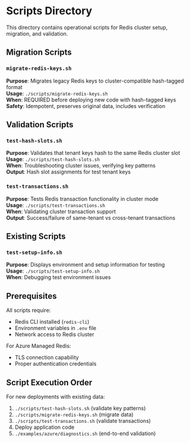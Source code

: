 # Scripts Directory

This directory contains operational scripts for Redis cluster setup, migration, and validation.

## Migration Scripts

### `migrate-redis-keys.sh`
**Purpose**: Migrates legacy Redis keys to cluster-compatible hash-tagged format  
**Usage**: `./scripts/migrate-redis-keys.sh`  
**When**: REQUIRED before deploying new code with hash-tagged keys  
**Safety**: Idempotent, preserves original data, includes verification

## Validation Scripts

### `test-hash-slots.sh`
**Purpose**: Validates that tenant keys hash to the same Redis cluster slot  
**Usage**: `./scripts/test-hash-slots.sh`  
**When**: Troubleshooting cluster issues, verifying key patterns  
**Output**: Hash slot assignments for test tenant keys

### `test-transactions.sh`  
**Purpose**: Tests Redis transaction functionality in cluster mode  
**Usage**: `./scripts/test-transactions.sh`  
**When**: Validating cluster transaction support  
**Output**: Success/failure of same-tenant vs cross-tenant transactions

## Existing Scripts

### `test-setup-info.sh`
**Purpose**: Displays environment and setup information for testing  
**Usage**: `./scripts/test-setup-info.sh`  
**When**: Debugging test environment issues

## Prerequisites

All scripts require:
- Redis CLI installed (`redis-cli`)
- Environment variables in `.env` file
- Network access to Redis cluster

For Azure Managed Redis:
- TLS connection capability
- Proper authentication credentials

## Script Execution Order

For new deployments with existing data:
1. `./scripts/test-hash-slots.sh` (validate key patterns)
2. `./scripts/migrate-redis-keys.sh` (migrate data) 
3. `./scripts/test-transactions.sh` (validate transactions)
4. Deploy application code
5. `./examples/azure/diagnostics.sh` (end-to-end validation)